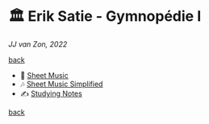🏛 Erik Satie - Gymnopédie Ⅰ
============================

*JJ van Zon, 2022*

[back](../README.md)

- 🎼 [Sheet Music](sheet-music/README.md)
- 🎶 [Sheet Music Simplified](sheet-music-simplified/README.md)
- ✍ [Studying Notes](satie-gymnopedie-1-studying-notes.md)

[back](../README.md)